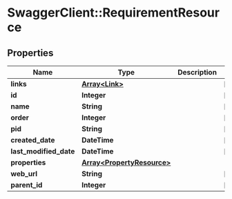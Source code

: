 # SwaggerClient::RequirementResource

## Properties
Name | Type | Description | Notes
------------ | ------------- | ------------- | -------------
**links** | [**Array&lt;Link&gt;**](Link.md) |  | [optional] 
**id** | **Integer** |  | [optional] 
**name** | **String** |  | [optional] 
**order** | **Integer** |  | [optional] 
**pid** | **String** |  | [optional] 
**created_date** | **DateTime** |  | [optional] 
**last_modified_date** | **DateTime** |  | [optional] 
**properties** | [**Array&lt;PropertyResource&gt;**](PropertyResource.md) |  | 
**web_url** | **String** |  | [optional] 
**parent_id** | **Integer** |  | [optional] 


